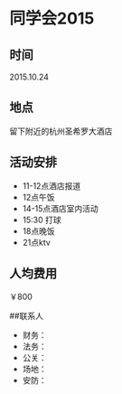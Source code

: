 # 同学会2015
## 时间
2015.10.24

## 地点
留下附近的杭州圣希罗大酒店

## 活动安排
- 11-12点酒店报道
- 12点午饭
- 14-15点酒店室内活动
- 15:30 打球
- 18点晚饭
- 21点ktv

## 人均费用
￥800

##联系人
- 财务：
- 法务：
- 公关：
- 场地：
- 安防：
